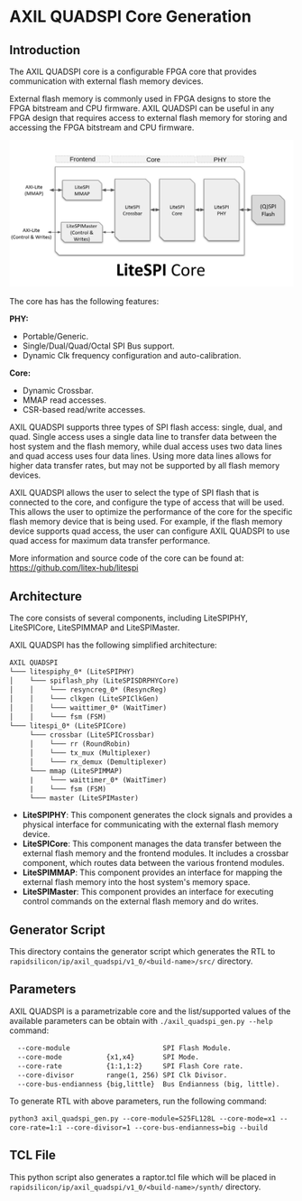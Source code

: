 # AXIL QUADSPI Core Generation

## Introduction

The AXIL QUADSPI core is a configurable FPGA core that provides communication with external flash memory devices.

External flash memory is commonly used in FPGA designs to store the FPGA bitstream and CPU firmware. AXIL QUADSPI can be useful in any FPGA design that requires access to external flash memory for storing and accessing the FPGA bitstream and CPU firmware.

![](axil_quadspi_architecture.png)

The core has  has the following features:

**PHY:**

 - Portable/Generic.
 - Single/Dual/Quad/Octal SPI Bus support.
 - Dynamic Clk frequency configuration and auto-calibration.

**Core:**
   - Dynamic Crossbar.
   - MMAP read accesses.
   - CSR-based read/write accesses.

AXIL QUADSPI supports three types of SPI flash access: single, dual, and quad. Single access uses a single data line to transfer data between the host system and the flash memory, while dual access uses two data lines and quad access uses four data lines. Using more data lines allows for higher data transfer rates, but may not be supported by all flash memory devices.

AXIL QUADSPI allows the user to select the type of SPI flash that is connected to the core, and configure the type of access that will be used. This allows the user to optimize the performance of the core for the specific flash memory device that is being used. For example, if the flash memory device supports quad access, the user can configure AXIL QUADSPI to use quad access for maximum data transfer performance.

More information and source code of the core can be found at: https://github.com/litex-hub/litespi

## Architecture

The core consists of several components, including LiteSPIPHY, LiteSPICore, LiteSPIMMAP and LiteSPIMaster.

AXIL QUADSPI has the following simplified architecture:
```
AXIL QUADSPI
└─── litespiphy_0* (LiteSPIPHY)
│    └─── spiflash_phy (LiteSPISDRPHYCore)
│    │    └─── resyncreg_0* (ResyncReg)
│    │    └─── clkgen (LiteSPIClkGen)
│    │    └─── waittimer_0* (WaitTimer)
│    │    └─── fsm (FSM)
└─── litespi_0* (LiteSPICore)
     └─── crossbar (LiteSPICrossbar)
     │    └─── rr (RoundRobin)
     │    └─── tx_mux (Multiplexer)
     │    └─── rx_demux (Demultiplexer)
     └─── mmap (LiteSPIMMAP)
     |    └─── waittimer_0* (WaitTimer)
     |    └─── fsm (FSM)
     └─── master (LiteSPIMaster)
```

-   **LiteSPIPHY**: This component generates the clock signals and provides a physical interface for communicating with the external flash memory device.
-   **LiteSPICore**: This component manages the data transfer between the external flash memory and the frontend modules. It includes a crossbar component, which routes data between the various frontend modules.
-   **LiteSPIMMAP**: This component provides an interface for mapping the external flash memory into the host system's memory space.
-   **LiteSPIMaster**: This component provides an interface for executing control commands on the external flash memory and do writes.

## Generator Script
This directory contains the generator script which generates the RTL to `rapidsilicon/ip/axil_quadspi/v1_0/<build-name>/src/` directory.

## Parameters
AXIL QUADSPI is a parametrizable core and the list/supported values of the available parameters can be
obtain with `./axil_quadspi_gen.py --help` command:

```
  --core-module                       SPI Flash Module.
  --core-mode           {x1,x4}       SPI Mode.
  --core-rate           {1:1,1:2}     SPI Flash Core rate.
  --core-divisor        range(1, 256) SPI Clk Divisor.
  --core-bus-endianness {big,little}  Bus Endianness (big, little).
```

To generate RTL with above parameters, run the following command:
```
python3 axil_quadspi_gen.py --core-module=S25FL128L --core-mode=x1 --core-rate=1:1 --core-divisor=1 --core-bus-endianness=big --build
```

## TCL File
This python script also generates a raptor.tcl file which will be placed in `rapidsilicon/ip/axil_quadspi/v1_0/<build-name>/synth/` directory.
